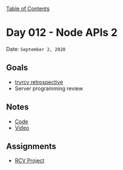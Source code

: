 [Table of Contents](/README.md)

# Day 012 - Node APIs 2

Date: `September 2, 2020`

## Goals

- [tryrcv retrospective](https://trello.com/b/PHPDHfrM/retrospective)
- Server programming review

## Notes

- [Code](./code)
- [Video](https://www.youtube.com/watch?v=gZ4WZz-bDYk)

## Assignments

- [RCV Project](https://trello.com/b/MNt2GNBJ/ranked-choice-voting-backlog)
